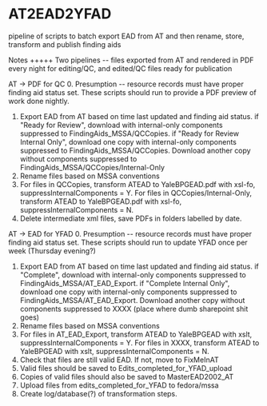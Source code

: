 AT2EAD2YFAD
===========

pipeline of scripts to batch export EAD from AT and then rename, store, transform and publish finding aids

Notes
+++++
Two pipelines -- files exported from AT and rendered in PDF every night for editing/QC, and edited/QC files ready for publication

AT -> PDF for QC
0. Presumption -- resource records must have proper finding aid status set. These scripts should run to provide a PDF preview of work done nightly.
1. Export EAD from AT based on time last updated and finding aid status. 
  if "Ready for Review", download with internal-only components suppressed to FindingAids_MSSA/QCCopies.
  if "Ready for Review Internal Only", download one copy with internal-only components suppressed to FindingAids_MSSA/QCCopies. Download another copy without components suppressed to FindingAids_MSSA/QCCopies/Internal-Only
2. Rename files based on MSSA conventions
3. For files in QCCopies, transform ATEAD to YaleBPGEAD.pdf with xsl-fo, suppressInternalComponents = Y. For files in QCCopies/Internal-Only, transform ATEAD to YaleBPGEAD.pdf with xsl-fo, suppressInternalComponents = N.
4. Delete intermediate xml files, save PDFs in folders labelled by date.

AT -> EAD for YFAD
0. Presumption -- resource records must have proper finding aid status set. These scripts should run to update YFAD once per week (Thursday evening?)
1. Export EAD from AT based on time last updated and finding aid status.
  if "Complete", download with internal-only components suppressed to FindingAids_MSSA/AT_EAD_Export.
  if "Complete Internal Only", download one copy with internal-only components suppressed to FindingAids_MSSA/AT_EAD_Export. Download another copy without components suppressed to XXXX (place where dumb sharepoint shit goes)
2. Rename files based on MSSA conventions
3. For files in AT_EAD_Export, transform ATEAD to YaleBPGEAD with xslt, suppressInternalComponents = Y. For files in XXXX, transform ATEAD to YaleBPGEAD with xslt, suppressInternalComponents = N.
4. Check that files are still valid EAD. If not, move to FixMeInAT
5. Valid files should be saved to Edits_completed_for_YFAD_upload
6. Copies of valid files should also be saved to MasterEAD2002_AT
7. Upload files from edits_completed_for_YFAD to fedora/mssa
8. Create log/database(?) of transformation steps.
